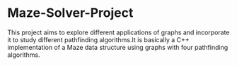 # Maze-Solver-Project
This project aims to explore different applications of graphs and incorporate it to study different pathfinding algorithms.It is basically a C++ implementation of a Maze data structure using graphs with four pathfinding algorithms.
